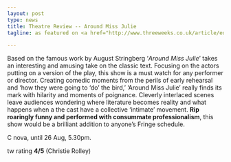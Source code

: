 ```yaml
---
layout: post
type: news
title: Theatre Review -- Around Miss Julie
tagline: as featured on <a href="http://www.threeweeks.co.uk/article/ed2013-theatre-review-around-miss-julie-hopegrown-productions/">Three Weeks Edinburgh</a>

---
```


Based on the famous work by August Stringberg ‘*Around Miss Julie*’ takes an interesting and amusing take on the classic text. Focusing on the actors putting on a version of the play, this show is a must watch for any performer or director. Creating comedic moments from the perils of early rehearsal and ‘how they were going to ‘do’ the bird,’ ‘Around Miss Julie’ really finds its mark with hilarity and moments of poignance. Cleverly interlaced scenes leave audiences wondering where literature becomes reality and what happens when a the cast have a collective ‘intimate’ movement. **Rip roaringly funny and performed with consummate professionalism**, this show would be a brilliant addition to anyone’s Fringe schedule.

C nova, until 26 Aug, 5.30pm.

tw rating **4/5**  (Christie Rolley)
